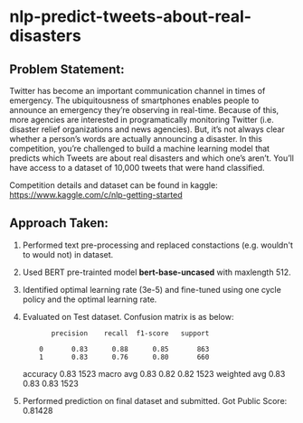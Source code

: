 # nlp-predict-tweets-about-real-disasters

## Problem Statement:

Twitter has become an important communication channel in times of emergency. The ubiquitousness of smartphones enables people to announce an emergency they’re observing in real-time. Because of this, more agencies are interested in programatically monitoring Twitter (i.e. disaster relief organizations and news agencies). But, it’s not always clear whether a person’s words are actually announcing a disaster. In this competition, you’re challenged to build a machine learning model that predicts which Tweets are about real disasters and which one’s aren’t. You’ll have access to a dataset of 10,000 tweets that were hand classified. 

Competition details and dataset can be found in kaggle: https://www.kaggle.com/c/nlp-getting-started

## Approach Taken:
1. Performed text pre-processing and replaced constactions (e.g. wouldn't to would not) in dataset.
2. Used BERT pre-trainted model **bert-base-uncased** with maxlength 512.
3. Identified optimal learning rate (3e-5) and fine-tuned using one cycle policy and the optimal learning rate.
5. Evaluated on Test dataset. Confusion matrix is as below:


              precision    recall  f1-score   support

           0       0.83      0.88      0.85       863
           1       0.83      0.76      0.80       660
    accuracy                           0.83      1523
   macro avg       0.83      0.82      0.82      1523
weighted avg       0.83      0.83      0.83      1523



5. Performed prediction on final dataset and submitted. Got Public Score: 0.81428
